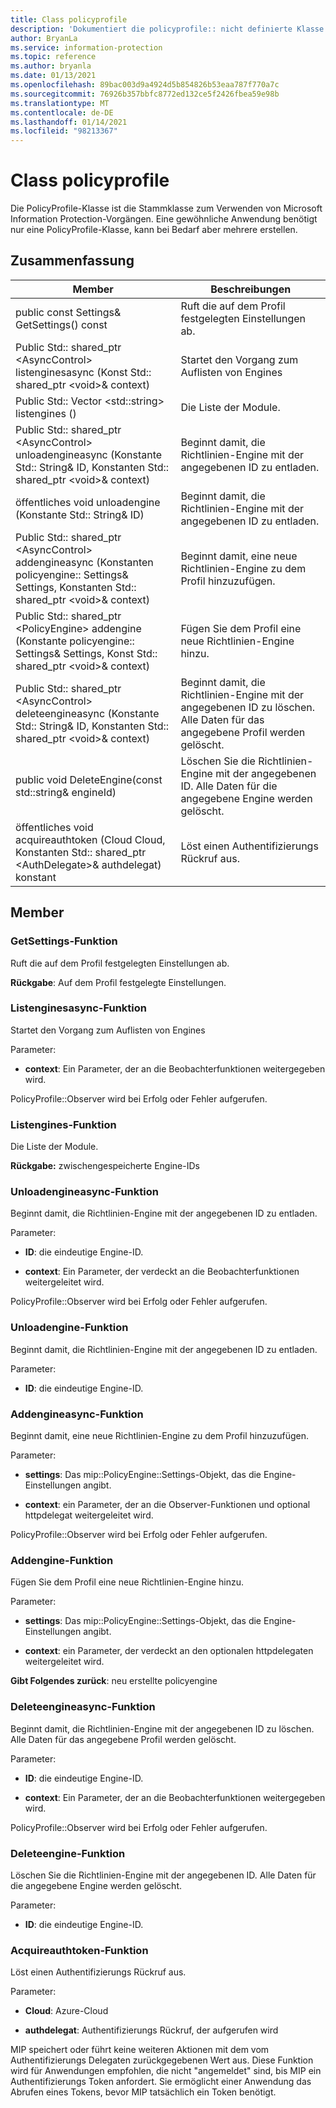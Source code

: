 ```yaml
---
title: Class policyprofile
description: 'Dokumentiert die policyprofile:: nicht definierte Klasse des Microsoft Information Protection (MIP) SDK.'
author: BryanLa
ms.service: information-protection
ms.topic: reference
ms.author: bryanla
ms.date: 01/13/2021
ms.openlocfilehash: 89bac003d9a4924d5b854826b53eaa787f770a7c
ms.sourcegitcommit: 76926b357bbfc8772ed132ce5f2426fbea59e98b
ms.translationtype: MT
ms.contentlocale: de-DE
ms.lasthandoff: 01/14/2021
ms.locfileid: "98213367"
---
```

# <a name="class-policyprofile"></a>Class policyprofile 
Die PolicyProfile-Klasse ist die Stammklasse zum Verwenden von Microsoft Information Protection-Vorgängen. Eine gewöhnliche Anwendung benötigt nur eine PolicyProfile-Klasse, kann bei Bedarf aber mehrere erstellen.
  
## <a name="summary"></a>Zusammenfassung
 Member                        | Beschreibungen                                
--------------------------------|---------------------------------------------
public const Settings& GetSettings() const  |  Ruft die auf dem Profil festgelegten Einstellungen ab.
Public Std:: shared_ptr \<AsyncControl\> listenginesasync (Konst Std:: shared_ptr \<void\>& context)  |  Startet den Vorgang zum Auflisten von Engines
Public Std:: Vector \<std::string\> listengines ()  |  Die Liste der Module.
Public Std:: shared_ptr \<AsyncControl\> unloadengineasync (Konstante Std:: String& ID, Konstanten Std:: shared_ptr \<void\>& context)  |  Beginnt damit, die Richtlinien-Engine mit der angegebenen ID zu entladen.
öffentliches void unloadengine (Konstante Std:: String& ID)  |  Beginnt damit, die Richtlinien-Engine mit der angegebenen ID zu entladen.
Public Std:: shared_ptr \<AsyncControl\> addengineasync (Konstanten policyengine:: Settings& Settings, Konstanten Std:: shared_ptr \<void\>& context)  |  Beginnt damit, eine neue Richtlinien-Engine zu dem Profil hinzuzufügen.
Public Std:: shared_ptr \<PolicyEngine\> addengine (Konstante policyengine:: Settings& Settings, Konst Std:: shared_ptr \<void\>& context)  |  Fügen Sie dem Profil eine neue Richtlinien-Engine hinzu.
Public Std:: shared_ptr \<AsyncControl\> deleteengineasync (Konstante Std:: String& ID, Konstanten Std:: shared_ptr \<void\>& context)  |  Beginnt damit, die Richtlinien-Engine mit der angegebenen ID zu löschen. Alle Daten für das angegebene Profil werden gelöscht.
public void DeleteEngine(const std::string& engineId)  |  Löschen Sie die Richtlinien-Engine mit der angegebenen ID. Alle Daten für die angegebene Engine werden gelöscht.
öffentliches void acquireauthtoken (Cloud Cloud, Konstanten Std:: shared_ptr \<AuthDelegate\>& authdelegat) konstant  |  Löst einen Authentifizierungs Rückruf aus.
  
## <a name="members"></a>Member
  
### <a name="getsettings-function"></a>GetSettings-Funktion
Ruft die auf dem Profil festgelegten Einstellungen ab.

  
**Rückgabe**: Auf dem Profil festgelegte Einstellungen.
  
### <a name="listenginesasync-function"></a>Listenginesasync-Funktion
Startet den Vorgang zum Auflisten von Engines

Parameter:  
* **context**: Ein Parameter, der an die Beobachterfunktionen weitergegeben wird. 


PolicyProfile::Observer wird bei Erfolg oder Fehler aufgerufen.
  
### <a name="listengines-function"></a>Listengines-Funktion
Die Liste der Module.

  
**Rückgabe:** zwischengespeicherte Engine-IDs
  
### <a name="unloadengineasync-function"></a>Unloadengineasync-Funktion
Beginnt damit, die Richtlinien-Engine mit der angegebenen ID zu entladen.

Parameter:  
* **ID**: die eindeutige Engine-ID. 


* **context**: Ein Parameter, der verdeckt an die Beobachterfunktionen weitergeleitet wird. 


PolicyProfile::Observer wird bei Erfolg oder Fehler aufgerufen.
  
### <a name="unloadengine-function"></a>Unloadengine-Funktion
Beginnt damit, die Richtlinien-Engine mit der angegebenen ID zu entladen.

Parameter:  
* **ID**: die eindeutige Engine-ID.


  
### <a name="addengineasync-function"></a>Addengineasync-Funktion
Beginnt damit, eine neue Richtlinien-Engine zu dem Profil hinzuzufügen.

Parameter:  
* **settings**: Das mip::PolicyEngine::Settings-Objekt, das die Engine-Einstellungen angibt. 


* **context**: ein Parameter, der an die Observer-Funktionen und optional httpdelegat weitergeleitet wird. 


PolicyProfile::Observer wird bei Erfolg oder Fehler aufgerufen.
  
### <a name="addengine-function"></a>Addengine-Funktion
Fügen Sie dem Profil eine neue Richtlinien-Engine hinzu.

Parameter:  
* **settings**: Das mip::PolicyEngine::Settings-Objekt, das die Engine-Einstellungen angibt. 


* **context**: ein Parameter, der verdeckt an den optionalen httpdelegaten weitergeleitet wird.



  
**Gibt Folgendes zurück**: neu erstellte policyengine
  
### <a name="deleteengineasync-function"></a>Deleteengineasync-Funktion
Beginnt damit, die Richtlinien-Engine mit der angegebenen ID zu löschen. Alle Daten für das angegebene Profil werden gelöscht.

Parameter:  
* **ID**: die eindeutige Engine-ID. 


* **context**: Ein Parameter, der an die Beobachterfunktionen weitergegeben wird. 


PolicyProfile::Observer wird bei Erfolg oder Fehler aufgerufen.
  
### <a name="deleteengine-function"></a>Deleteengine-Funktion
Löschen Sie die Richtlinien-Engine mit der angegebenen ID. Alle Daten für die angegebene Engine werden gelöscht.

Parameter:  
* **ID**: die eindeutige Engine-ID.


  
### <a name="acquireauthtoken-function"></a>Acquireauthtoken-Funktion
Löst einen Authentifizierungs Rückruf aus.

Parameter:  
* **Cloud**: Azure-Cloud 


* **authdelegat**: Authentifizierungs Rückruf, der aufgerufen wird


MIP speichert oder führt keine weiteren Aktionen mit dem vom Authentifizierungs Delegaten zurückgegebenen Wert aus. Diese Funktion wird für Anwendungen empfohlen, die nicht "angemeldet" sind, bis MIP ein Authentifizierungs Token anfordert. Sie ermöglicht einer Anwendung das Abrufen eines Tokens, bevor MIP tatsächlich ein Token benötigt.